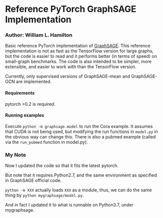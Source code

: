 # Reference PyTorch GraphSAGE Implementation
### Author: William L. Hamilton


Basic reference PyTorch implementation of [GraphSAGE](https://github.com/williamleif/GraphSAGE).
This reference implementation is not as fast as the TensorFlow version for large graphs, but the code is easier to read and it performs better (in terms of speed) on small-graph benchmarks.
The code is also intended to be simpler, more extensible, and easier to work with than the TensorFlow version.

Currently, only supervised versions of GraphSAGE-mean and GraphSAGE-GCN are implemented. 

#### Requirements

pytorch >0.2 is required.

#### Running examples

Execute `python -m graphsage.model` to run the Cora example.
It assumes that CUDA is not being used, but modifying the run functions in `model.py` in the obvious way can change this.
There is also a pubmed example (called via the `run_pubmed` function in model.py).

### My Note

Now I updated the code so that it fits the latest pytorch.

But note that it requires Python2.7, and the same environment as specified in GraphSAGE official code.

`python -m XXX` actually loads `XXX` as a module, thus, we can do the same thing by `python mygraphsage/model.py`.

And in fact I updated it to what is runnable on Python3.7, under mygraphsage.